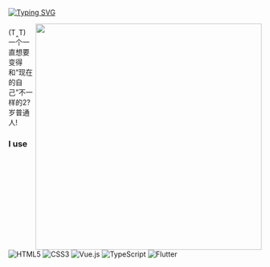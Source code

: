 
[![Typing SVG](https://readme-typing-svg.demolab.com?font=Fira+Code&pause=1000&color=E3958F&width=435&lines=Hi%EF%BC%8CI+am+young.;T2)](https://git.io/typing-svg)


<img align="right" width="450px" src="https://github-readme-stats-one-bice.vercel.app/api?username=htx7&show_icons=true&include_all_commits=true&count_private=true&role=OWNER,ORGANIZATION_MEMBER">

###

<p>(T‸T) 一个一直想要变得和“现在的自己”不一样的2?岁普通人!</p>

### I use

<p>
  <img alt="HTML5" src="https://img.shields.io/badge/-HTML5-e2470f?style=flat&logo=html5&logoColor=white" />
  <img alt="CSS3" src="https://img.shields.io/badge/-CSS3-1b73ba?style=flat&logo=css3&logoColor=white" />
  <img alt="Vue.js" src="https://img.shields.io/badge/-Vue.js-4fc08d?style=flat&logo=vue.js&logoColor=white" />
  <img alt="TypeScript" src="https://img.shields.io/badge/TypeScript-%23007ACC.svg?logo=typescript&logoColor=white&style=flat" />
  <img alt="Flutter" src="https://img.shields.io/badge/Flutter-%2302569B.svg?logo=flutter&logoColor=white&style=flat" />
</p>





